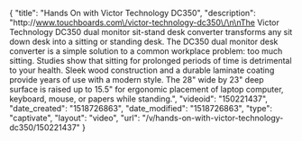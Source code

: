 {
    "title": "Hands On with Victor Technology DC350",
    "description": "http:\/\/www.touchboards.com\/victor-technology-dc350\/\n\nThe Victor Technology DC350 dual monitor sit-stand desk converter transforms any sit down desk into a sitting or standing desk. The DC350 dual monitor desk converter is a simple solution to a common workplace problem: too much sitting. Studies show that sitting for prolonged periods of time is detrimental to your health. Sleek wood construction and a durable laminate coating provide years of use with a modern style. The 28\" wide by 23\" deep surface is raised up to 15.5\" for ergonomic placement of laptop computer, keyboard, mouse, or papers while standing.",
    "videoid": "150221437",
    "date_created": "1518726863",
    "date_modified": "1518726863",
    "type": "captivate",
    "layout": "video",
    "url": "\/v\/hands-on-with-victor-technology-dc350\/150221437"
}